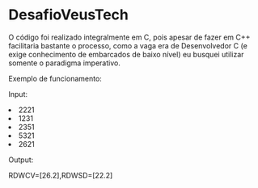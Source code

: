 # DesafioVeusTech

O código foi realizado integralmente em C, pois apesar de fazer em C++ facilitaria bastante o processo, como a vaga era de Desenvolvedor C (e exige conhecimento de embarcados de baixo nível) eu busquei utilizar somente o paradigma imperativo. 

Exemplo de funcionamento:

Input:

<li>2221</li>
<li>1231</li> 
<li>2351</li>
<li>5321</li>
<li>2621</li> 

Output:

RDWCV=[26.2],RDWSD=[22.2]                                                                                                                                                  
                              

